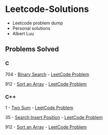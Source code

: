 # Leetcode-Solutions
- Leetcode problem dump
- Personal solutions
- Albert Luu

## Problems Solved

### C
704 - [Binary Search](C/704-Binary-Search.c) - [LeetCode Problem](https://leetcode.com/problems/binary-search/) 

912 - [Sort an Array](C/912-Sort-An-Array.c) - [LeetCode Problem](https://leetcode.com/problems/sort-an-array/)

### C++
1 - [Two Sum](C++/1-Two-Sum.cpp) - [LeetCode Problem](https://leetcode.com/problems/two-sum/) 

35 - [Search Insert Position](C++/35-Search-Insert-Position.cpp) - [LeetCode Problem](https://leetcode.com/problems/search-insert-position) 

912 - [Sort an Array](C++/912-Sort-An-Array.cpp) - [LeetCode Problem](https://leetcode.com/problems/sort-an-array/)

